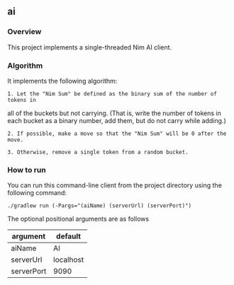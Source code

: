## ai

### Overview

This project implements a single-threaded Nim AI client.

### Algorithm

It implements the following algorithm:

	1. Let the "Nim Sum" be defined as the binary sum of the number of tokens in
all of the buckets but not carrying.  (That is, write the number of tokens in
each bucket as a binary number, add them, but do not carry while adding.)

	2. If possible, make a move so that the "Nim Sum" will be 0 after the move.

	3. Otherwise, remove a single token from a random bucket.


### How to run

You can run this command-line client from the project directory using the following command:

```
./gradlew run (-Pargs="(aiName) (serverUrl) (serverPort)")
```

The optional positional arguments are as follows

argument | default
-------- | -------
aiName | AI
serverUrl | localhost
serverPort | 9090

